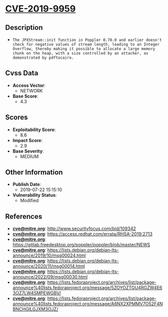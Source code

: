 
# [CVE-2019-9959](http://www.securityfocus.com/bid/109342)

## Description

- `The JPXStream::init function in Poppler 0.78.0 and earlier doesn't check for negative values of stream length, leading to an Integer Overflow, thereby making it possible to allocate a large memory chunk on the heap, with a size controlled by an attacker, as demonstrated by pdftocairo.`

## Cvss Data

- **Access Vector**:
  - NETWORK
- **Base Score**:
  - 4.3

## Scores

- **Exploitability Score**:
  - 8.6
- **Impact Score**:
  - 2.9
- **Base Severity**:
  - MEDIUM

## Other Information

- **Publish Date**:
  - 2019-07-22 15:15:10
- **Vulnerability Status**:
  - Modified

## References

- **cve@mitre.org**: http://www.securityfocus.com/bid/109342
- **cve@mitre.org**: https://access.redhat.com/errata/RHSA-2019:2713
- **cve@mitre.org**: https://gitlab.freedesktop.org/poppler/poppler/blob/master/NEWS
- **cve@mitre.org**: https://lists.debian.org/debian-lts-announce/2019/10/msg00024.html
- **cve@mitre.org**: https://lists.debian.org/debian-lts-announce/2020/11/msg00014.html
- **cve@mitre.org**: https://lists.debian.org/debian-lts-announce/2022/09/msg00030.html
- **cve@mitre.org**: https://lists.fedoraproject.org/archives/list/package-announce%40lists.fedoraproject.org/message/5ZOYOZTGU4RGZW4E63OZ7LW4SMPEWGBV/
- **cve@mitre.org**: https://lists.fedoraproject.org/archives/list/package-announce%40lists.fedoraproject.org/message/A6NX2XPMMV7O52F4NBNCHGILGJXM3OJZ/
